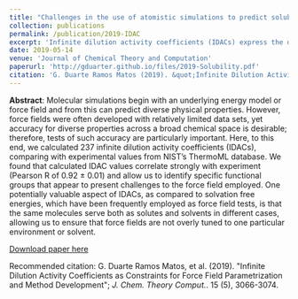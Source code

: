 ```yaml
---
title: "Challenges in the use of atomistic simulations to predict solubilities of drug-like molecules"
collection: publications
permalink: /publication/2019-IDAC
excerpt: 'Infinite dilution activity coefficients (IDACs) express the degree of non-ideality a solution has in infinitely dilute conditions and are important parameters for chemical plant design. This paper uses solvation free energy calculations to estimate IDACs and show that they are good alternatives to solvation free energies as validation tools in Computational Chemistry.'
date: 2019-05-14
venue: 'Journal of Chemical Theory and Computation'
paperurl: 'http://gduarter.github.io/files/2019-Solubility.pdf'
citation: 'G. Duarte Ramos Matos (2019). &quot;Infinite Dilution Activity Coefficients as Constraints for Force Field Parametrization and Method Development.&quot; <i>J. Chem. Theory Comput.</i>. 15 (5), 3066-3074.'
---
```

__Abstract__:
Molecular simulations begin with an underlying
energy model or force field and from this can predict diverse
physical properties. However, force fields were often
developed with relatively limited data sets, yet accuracy for
diverse properties across a broad chemical space is desirable;
therefore, tests of such accuracy are particularly important.
Here, to this end, we calculated 237 infinite dilution activity
coefficients (IDACs), comparing with experimental values
from NIST’s ThermoML database. We found that calculated
IDAC values correlate strongly with experiment (Pearson R of
0.92 $\pm$ 0.01) and allow us to identify specific functional groups
 that appear to present challenges to the force field employed.
One potentially valuable aspect of IDACs, as compared to solvation
 free energies, which have been frequently employed as force
field tests, is that the same molecules serve both as solutes and 
solvents in different cases, allowing us to ensure that force fields
are not overly tuned to one particular environment or solvent.


[Download paper here](http://gduarter.github.io/files/2019-IDAC.pdf)

Recommended citation: G. Duarte Ramos Matos, et al. (2019). "Infinite Dilution Activity Coefficients as Constraints for Force Field Parametrization and Method Development"; <i>J. Chem. Theory Comput.</i>. 15 (5), 3066-3074.
